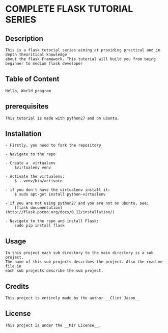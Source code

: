 # COMPLETE FLASK TUTORIAL SERIES

## Description
	This is a flask tutorial series aiming at providing practical and in depth theoritical knowledge
	about the flask Framework. This tutorial will build you from being beginner to medium flask developer

## Table of Content
	Hello, World program

## prerequisites
	This tutorial is made with python27 and on ubuntu.

## Installation
	- Firstly, you need to fork the repository
	
	- Navigate to the repo
	
	- Create a  virtualenv
		$virtualenv venv
	
	- Activate the virtualenv:
		$ . venv/bin/activate
	
	- if you don't have the virtualenv install it:
		$ sudo apt-get install python-virtualenv

	- if you are not using python27 and you are not on ubuntu, see:
		[flask documentation](http://flask.pocoo.org/docs/0.12/installation/)  
	
	- Navigate to the repo and install Flask:
		sudo pip install flask

## Usage
	In this project each sub directory to the main directory is a sub project.
	The name of this sub projects describes the project. Also the read me file in
	each sub projects describe the sub project.

## Credits
	This project is entirely made by the author __Clint Jason__

## License
	This project is under the __MIT License__.
